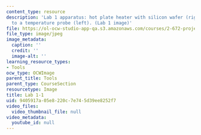 ```yaml
---
content_type: resource
description: 'Lab 1 apparatus: hot plate heater with silicon wafer (right), connected
  to a temperature probe (left). (Lab 1 image)'
file: https://ol-ocw-studio-app-qa.s3.amazonaws.com/courses/2-672-project-laboratory-spring-2009/9405917a05e8220c7e745d39ee8252f7_lab11.jpg
file_type: image/jpeg
image_metadata:
  caption: ''
  credit: ''
  image-alt: ''
learning_resource_types:
- Tools
ocw_type: OCWImage
parent_title: Tools
parent_type: CourseSection
resourcetype: Image
title: Lab 1-1
uid: 9405917a-05e8-220c-7e74-5d39ee8252f7
video_files:
  video_thumbnail_file: null
video_metadata:
  youtube_id: null
---
```

